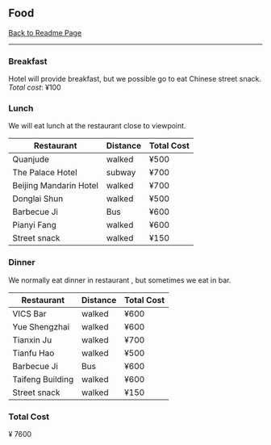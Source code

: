 ## Food 
[Back to Readme Page](https://github.com/YiheWang/CS4320PlanTripProject)
***
### Breakfast
 Hotel will provide breakfast, but we possible go to eat Chinese street snack.
 *Total cost*: ¥100
 ### Lunch
 We will eat lunch at the restaurant close to viewpoint.
 
|Restaurant|Distance|Total Cost|
|--|--|--|
|Quanjude|walked|¥500|
|The Palace Hotel|subway|¥700|
|Beijing Mandarin Hotel|walked|¥700|
|Donglai Shun|walked|¥500|
|Barbecue Ji|Bus|¥600|
|Pianyi Fang|walked|¥600|
|Street snack|walked|¥150|

### Dinner
We normally eat dinner in restaurant , but sometimes we eat in bar.

|Restaurant|Distance|Total Cost|
|--|--|--|
|VICS Bar|walked|¥600|
|Yue Shengzhai|walked|¥600|
|Tianxin Ju|walked|¥700|
|Tianfu Hao|walked|¥500|
|Barbecue Ji|Bus|¥600|
|Taifeng Building|walked|¥600|
|Street snack|walked|¥150|

### Total Cost
¥ 7600
